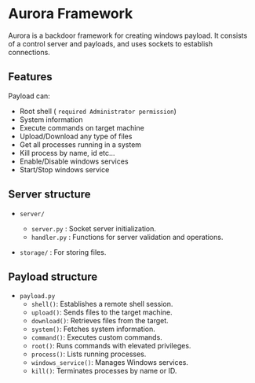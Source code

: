 # Aurora Framework

Aurora is a backdoor framework for creating windows payload. It consists of a control server and payloads, and uses sockets to establish connections.

## Features
Payload can:
- Root shell ( `required Administrator permission`)
- System information
- Execute commands on target machine
- Upload/Download any type of files
- Get all processes running in a system
- Kill process by name, id etc...
- Enable/Disable windows services
- Start/Stop windows service

## Server structure

- `server/`
  - `server.py`  :  Socket server initialization.
  - `handler.py` :  Functions for server validation and operations.

- `storage/` : For storing files.

## Payload structure

- `payload.py`
  - `shell()`: Establishes a remote shell session.
  - `upload()`: Sends files to the target machine.
  - `download()`: Retrieves files from the target.
  - `system()`: Fetches system information.
  - `command()`: Executes custom commands.
  - `root()`: Runs commands with elevated privileges.
  - `process()`: Lists running processes.
  - `windows_service()`: Manages Windows services.
  - `kill()`: Terminates processes by name or ID.
